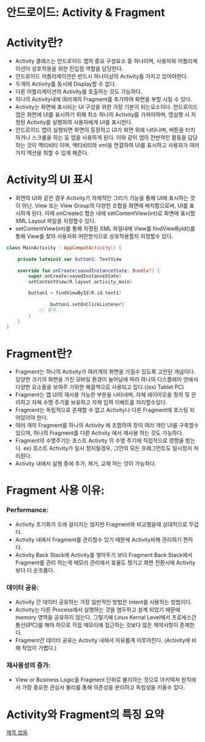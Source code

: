# 안드로이드: Activity & Fragment

# Activity란?

- Activity 클래스는 안드로이드 앱의 중요 구성요소 중 하나이며, 사용자와 어플리케이션이 상호작용을 위한 진입점 역할을 담당한다.
- 안드로이드 어플리케이션은 반드시 하나이상의 Activity를 가지고 있어야한다.
- 두개의 Activity를 동시에 Display할 수 없다.
- 다른 어플리케이션의 Activity를 호출하는 것도 가능하다.
- 하나의 Activity내에 여러개의 Fragment를 추가하여 화면을 부할 시킬 수 있다.
- Activity는 화면에 표시되는 UI 구성을 위한 가장 기본이 되는요소이다. 안드로이드 앱은 화면에 UI를 표시하기 위해 최소 하나의 Activity를 가져야하며, 앱실행 시 지정된 Activity를 실행하여 사용자에게 UI를 표시한다.
- 안드로이드 앱이 실행되면 화면이 등장하고 UI가 화면 위에 나타나며, 버튼을 터치하거나 스크롤을 하는 등 앱을 사용하게 된다. 이와 같이 앱의 전반적인 활동을 담당하는 것이 액티비티 이며, 액티비티와 xml을 연결하여 UI를 표시하고 사용자가 여러가지 액션을 취할 수 있게 해준다.

# Activity의 UI 표시

- 화면의 UI와 같은 경우 Activity가 자체적인 그리기 기능을 통해 UI에 표시하는 것이 아닌. View 또는 View Group의 다양한 조합을 화면에 배치함으로써, UI를 표시하게 된다. 이때 onCreate() 합순 내에 setContentView(int)로 화면에 표시할 XML Layout 파일을 지정할수 있다.
- setContentView(int)를 통해 지정된 XML 파일내에 View를 findViewById()를 통해 View를 찾아 사용자와 어떤방식으로 상호작용할지 지정할수 있다.

```kotlin
class MainActivity : AppCompatActivity() {
    
    private lateinit var button1: TextView
    
    override fun onCreate(savedInstanceState: Bundle?) {
        super.onCreate(savedInstanceState)
        setContentView(R.layout.activity_main)

        button1 = findViewById(R.id.text1)
				
				button1.setOnClickListener{
            // 동작...
        }
    }
}
```

# Fragment란?

- Fragment는 하나의 Activity가 여러개의 화면을 가질수 있도록 고안된 개념이다. 당양한 크기의 화면을 가진 모바일 환경이 늘어남에 따라 하나의 디스플레이 안에서 다양한 요소들을 보여주 기위한 해결책으로 사용되고 있다.((ex) Tablet PC)
- Fragment는 앱 UI의 재사용 가능한 부분을 나타내며, 자체 레이아웃을 정의 및 관리하고 자체 수명 주기를 보유하고 자체 입력 이베트를 처리할수있다.
- Fragment는 독립적으로 존재할 수 없고 Activity나 다른 Fragment에 호스팅 되어있어야 한다.
- 여러 개의 Fragment를 하나의 Activity 에 조합하여 창이 여러 개인 UI를 구축할수 있으며, 하나의 Fragment를 다른 Activity 에서 재사용 하는 것도 가능하다.
- Fragment의 수명주기는 호스트 Activity 의 수명 주기에 직접적으로 영향을 받는다. ex) 호스트 Activity가 일시 정지될경우, 그안의 모든 프래그먼트도 일시정지 처리된다.
- Activity 내에서 실행 중에 추가, 제거, 교체 하는 것이 가능하다.

# Fragment 사용 이유:

### Performance:

- Activity 초기화가 오래 걸리지는 않지만 Fragment와 비교했을때 상대적으로 무겁다.
- Activity 내에서 Fragment를 관리할수 있기 때문에 Activity비해 관리하기 편하다.
- Activity Back Stack에 Activity를 쌓아두기 보다 Fragment Back Stack에서 Fragment를 관리 하는게 메모리 관리에서 효율도 챙기고 화면 전환시에 Activity 보다 더 순조롭다.

### 데이터 공유:

- Activity 간 데이터 공유하는 가장 일반적인 방법은 Intent를 사용하는 방법이다.
- Activity는 다른 Process에서 실행하는 것을 염두하고 설계 되었기 때문에 memory 영역을 공유하지 않는다. 그렇기에 Linux Kernal Level에서 프로세스간 통신(IPC)를 해야 하므로 직접 메모리에 접근하는 것보다 많은 제약사항이 존제한다.
- Fragment간 데이터 공유는  Activity 내에서 자유롭게 이루어진다. (Activity에 비해 작업이 가볍다.)

### 재사용성의 증가:

- View or Business Logic을 Fragment 단위로 불리하는 것으로 아키텍쳐 원칙에서 가장 중요한 관심사 불리를 통해 의존성을 분리하고 독립성을 키울수 있다.

# Activity와 Fragment의 특징 요약

[제목 없음](https://www.notion.so/63a3e37f48c0495c9663ace60d62c973)